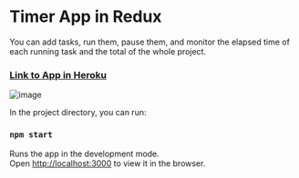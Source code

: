 # Timer App in Redux
You can add tasks, run them, pause them, and monitor the elapsed time of each running task and the total of the whole project.
### [Link to App in Heroku](https://timer-app-redux.herokuapp.com/)
![image](https://user-images.githubusercontent.com/68274794/105644404-0ebc5780-5e9e-11eb-953b-908d500da981.png)


In the project directory, you can run:

### `npm start`

Runs the app in the development mode.\
Open [http://localhost:3000](http://localhost:3000) to view it in the browser.

